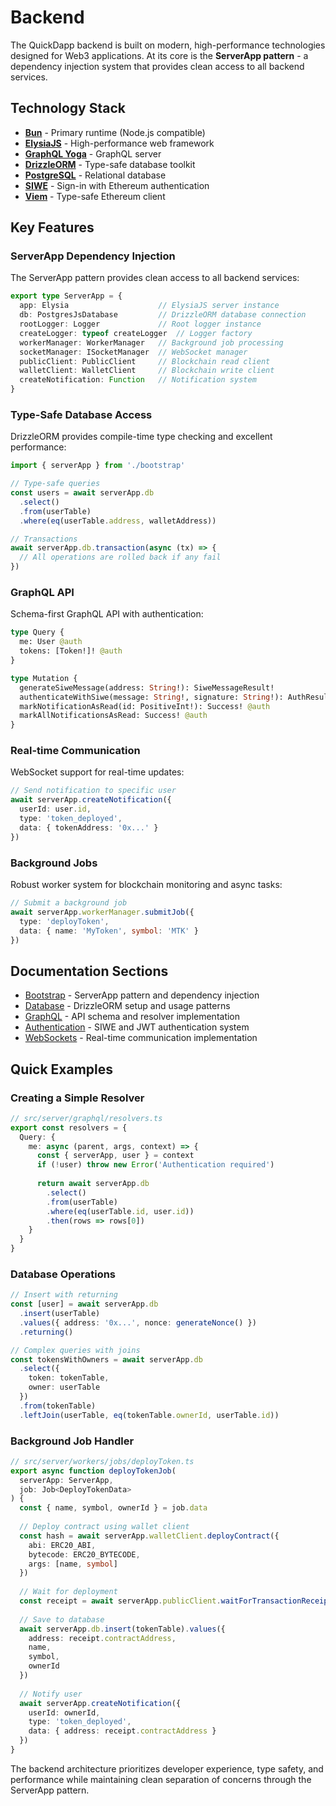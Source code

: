 # Backend

The QuickDapp backend is built on modern, high-performance technologies designed for Web3 applications. At its core is the **ServerApp pattern** - a dependency injection system that provides clean access to all backend services.

## Technology Stack

* **[Bun](https://bun.sh/)** - Primary runtime (Node.js compatible)
* **[ElysiaJS](https://elysiajs.com/)** - High-performance web framework
* **[GraphQL Yoga](https://the-guild.dev/graphql/yoga-server)** - GraphQL server
* **[DrizzleORM](https://orm.drizzle.team/)** - Type-safe database toolkit
* **[PostgreSQL](https://www.postgresql.org/)** - Relational database
* **[SIWE](https://login.xyz/)** - Sign-in with Ethereum authentication
* **[Viem](https://viem.sh/)** - Type-safe Ethereum client

## Key Features

### ServerApp Dependency Injection
The ServerApp pattern provides clean access to all backend services:

```typescript
export type ServerApp = {
  app: Elysia                    // ElysiaJS server instance
  db: PostgresJsDatabase         // DrizzleORM database connection
  rootLogger: Logger             // Root logger instance
  createLogger: typeof createLogger  // Logger factory
  workerManager: WorkerManager   // Background job processing
  socketManager: ISocketManager  // WebSocket manager
  publicClient: PublicClient     // Blockchain read client
  walletClient: WalletClient     // Blockchain write client
  createNotification: Function   // Notification system
}
```

### Type-Safe Database Access
DrizzleORM provides compile-time type checking and excellent performance:

```typescript
import { serverApp } from './bootstrap'

// Type-safe queries
const users = await serverApp.db
  .select()
  .from(userTable)
  .where(eq(userTable.address, walletAddress))

// Transactions
await serverApp.db.transaction(async (tx) => {
  // All operations are rolled back if any fail
})
```

### GraphQL API
Schema-first GraphQL API with authentication:

```graphql
type Query {
  me: User @auth
  tokens: [Token!]! @auth
}

type Mutation {
  generateSiweMessage(address: String!): SiweMessageResult!
  authenticateWithSiwe(message: String!, signature: String!): AuthResult!
  markNotificationAsRead(id: PositiveInt!): Success! @auth
  markAllNotificationsAsRead: Success! @auth
}
```

### Real-time Communication
WebSocket support for real-time updates:

```typescript
// Send notification to specific user
await serverApp.createNotification({
  userId: user.id,
  type: 'token_deployed',
  data: { tokenAddress: '0x...' }
})
```

### Background Jobs
Robust worker system for blockchain monitoring and async tasks:

```typescript
// Submit a background job
await serverApp.workerManager.submitJob({
  type: 'deployToken',
  data: { name: 'MyToken', symbol: 'MTK' }
})
```

## Documentation Sections

* [Bootstrap](./bootstrap.md) - ServerApp pattern and dependency injection
* [Database](./database.md) - DrizzleORM setup and usage patterns
* [GraphQL](./graphql.md) - API schema and resolver implementation
* [Authentication](./authentication.md) - SIWE and JWT authentication system
* [WebSockets](./websockets.md) - Real-time communication implementation

## Quick Examples

### Creating a Simple Resolver
```typescript
// src/server/graphql/resolvers.ts
export const resolvers = {
  Query: {
    me: async (parent, args, context) => {
      const { serverApp, user } = context
      if (!user) throw new Error('Authentication required')
      
      return await serverApp.db
        .select()
        .from(userTable)
        .where(eq(userTable.id, user.id))
        .then(rows => rows[0])
    }
  }
}
```

### Database Operations
```typescript
// Insert with returning
const [user] = await serverApp.db
  .insert(userTable)
  .values({ address: '0x...', nonce: generateNonce() })
  .returning()

// Complex queries with joins
const tokensWithOwners = await serverApp.db
  .select({
    token: tokenTable,
    owner: userTable
  })
  .from(tokenTable)
  .leftJoin(userTable, eq(tokenTable.ownerId, userTable.id))
```

### Background Job Handler
```typescript
// src/server/workers/jobs/deployToken.ts
export async function deployTokenJob(
  serverApp: ServerApp,
  job: Job<DeployTokenData>
) {
  const { name, symbol, ownerId } = job.data
  
  // Deploy contract using wallet client
  const hash = await serverApp.walletClient.deployContract({
    abi: ERC20_ABI,
    bytecode: ERC20_BYTECODE,
    args: [name, symbol]
  })
  
  // Wait for deployment
  const receipt = await serverApp.publicClient.waitForTransactionReceipt({ hash })
  
  // Save to database
  await serverApp.db.insert(tokenTable).values({
    address: receipt.contractAddress,
    name,
    symbol,
    ownerId
  })
  
  // Notify user
  await serverApp.createNotification({
    userId: ownerId,
    type: 'token_deployed',
    data: { address: receipt.contractAddress }
  })
}
```

The backend architecture prioritizes developer experience, type safety, and performance while maintaining clean separation of concerns through the ServerApp pattern.
